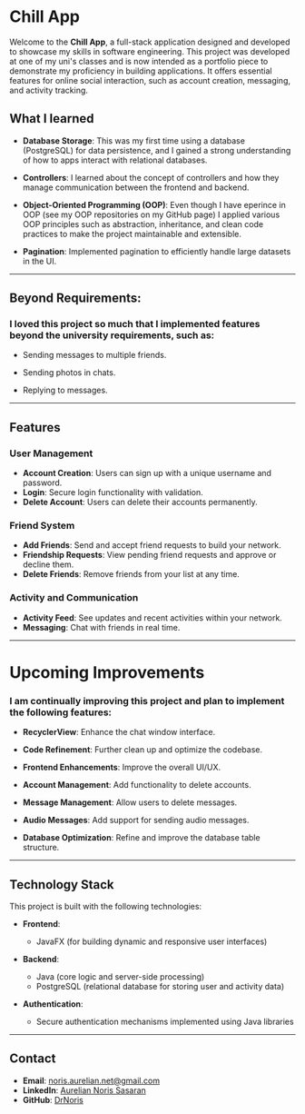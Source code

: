 # Chill App

Welcome to the **Chill App**, a full-stack application designed and developed to showcase my skills in software engineering. This project was developed at one of my uni's classes and is now intended as a portfolio piece to demonstrate my proficiency in building applications. It offers essential features for online social interaction, such as account creation, messaging, and activity tracking.

## What I learned

- **Database Storage**: This was my first time using a database (PostgreSQL) for data persistence, and I gained a strong understanding of how to apps interact with relational databases.

- **Controllers**: I learned about the concept of controllers and how they manage communication between the frontend and backend.

- **Object-Oriented Programming (OOP)**: Even though I have eperince in OOP (see my OOP repositories on my GitHub page) I applied various OOP principles such as abstraction, inheritance, and clean code practices to make the project maintainable and extensible.

- **Pagination**: Implemented pagination to efficiently handle large datasets in the UI.

---

## Beyond Requirements: 
### I loved this project so much that I implemented features beyond the university requirements, such as:

- Sending messages to multiple friends.

- Sending photos in chats.

- Replying to messages.

---

## Features

### User Management
- **Account Creation**: Users can sign up with a unique username and password.
- **Login**: Secure login functionality with validation.
- **Delete Account**: Users can delete their accounts permanently.

### Friend System
- **Add Friends**: Send and accept friend requests to build your network.
- **Friendship Requests**: View pending friend requests and approve or decline them.
- **Delete Friends**: Remove friends from your list at any time.

### Activity and Communication
- **Activity Feed**: See updates and recent activities within your network.
- **Messaging**: Chat with friends in real time.

---

# Upcoming Improvements

### I am continually improving this project and plan to implement the following features:

- **RecyclerView**: Enhance the chat window interface.

- **Code Refinement**: Further clean up and optimize the codebase.

- **Frontend Enhancements**: Improve the overall UI/UX.

- **Account Management**: Add functionality to delete accounts.

- **Message Management**: Allow users to delete messages.

- **Audio Messages**: Add support for sending audio messages.

- **Database Optimization**: Refine and improve the database table structure.



---

## Technology Stack

This project is built with the following technologies:

- **Frontend**:
  - JavaFX (for building dynamic and responsive user interfaces)

- **Backend**:
  - Java (core logic and server-side processing)
  - PostgreSQL (relational database for storing user and activity data)

- **Authentication**:
  - Secure authentication mechanisms implemented using Java libraries

---


## Contact

- **Email**: noris.aurelian.net@gmail.com
- **LinkedIn**: [Aurelian Noris Sasaran](https://www.linkedin.com/in/aurelian-noris-sasaran-629b6a218/)
- **GitHub**: [DrNoris](https://github.com/DrNoris)

